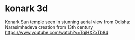 # konark 3d

Konark Sun temple seen in stunning aerial view from Odisha: Narasimhadeva creation from 13th century
https://www.youtube.com/watch?v=TqjHXZxTb84
